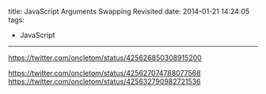 title: JavaScript Arguments Swapping Revisited
date: 2014-01-21 14:24:05
tags:
- JavaScript
---

https://twitter.com/oncletom/status/425626850308915200

https://twitter.com/oncletom/status/425627074788077568
https://twitter.com/oncletom/status/425632790982721536
